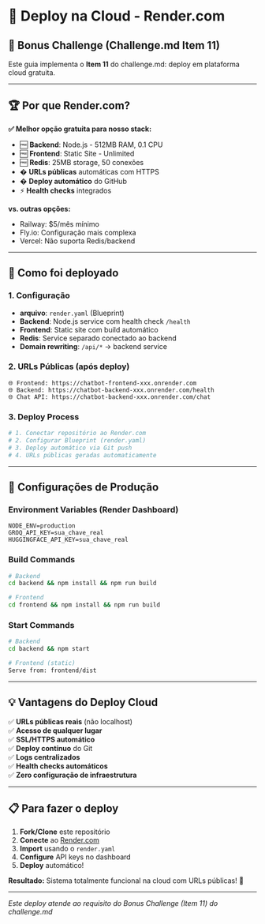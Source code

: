 # 🚀 Deploy na Cloud - Render.com

## 🎯 Bonus Challenge (Challenge.md Item 11)

Este guia implementa o **Item 11** do challenge.md: deploy em plataforma cloud gratuita.

---

## 🏆 **Por que Render.com?**

**✅ Melhor opção gratuita para nosso stack:**
- 🆓 **Backend**: Node.js - 512MB RAM, 0.1 CPU
- 🆓 **Frontend**: Static Site - Unlimited  
- 🆓 **Redis**: 25MB storage, 50 conexões
- � **URLs públicas** automáticas com HTTPS
- � **Deploy automático** do GitHub
- ⚡ **Health checks** integrados

**vs. outras opções:**
- Railway: $5/mês mínimo
- Fly.io: Configuração mais complexa  
- Vercel: Não suporta Redis/backend

---

## 🚀 **Como foi deployado**

### 1. Configuração
- **arquivo**: `render.yaml` (Blueprint)
- **Backend**: Node.js service com health check `/health`
- **Frontend**: Static site com build automático  
- **Redis**: Service separado conectado ao backend
- **Domain rewriting**: `/api/*` → backend service

### 2. URLs Públicas (após deploy)
```
🌐 Frontend: https://chatbot-frontend-xxx.onrender.com
🌐 Backend: https://chatbot-backend-xxx.onrender.com/health  
🌐 Chat API: https://chatbot-backend-xxx.onrender.com/chat
```

### 3. Deploy Process
```bash
# 1. Conectar repositório ao Render.com
# 2. Configurar Blueprint (render.yaml)
# 3. Deploy automático via Git push
# 4. URLs públicas geradas automaticamente
```

---

## 🔧 **Configurações de Produção**

### Environment Variables (Render Dashboard)
```
NODE_ENV=production
GROQ_API_KEY=sua_chave_real
HUGGINGFACE_API_KEY=sua_chave_real
```

### Build Commands
```bash
# Backend
cd backend && npm install && npm run build

# Frontend  
cd frontend && npm install && npm run build
```

### Start Commands
```bash
# Backend
cd backend && npm start

# Frontend (static)
Serve from: frontend/dist
```

---

## 💡 **Vantagens do Deploy Cloud**

✅ **URLs públicas reais** (não localhost)  
✅ **Acesso de qualquer lugar**  
✅ **SSL/HTTPS automático**  
✅ **Deploy contínuo** do Git  
✅ **Logs centralizados**  
✅ **Health checks automáticos**  
✅ **Zero configuração de infraestrutura**

---

## 📋 **Para fazer o deploy**

1. **Fork/Clone** este repositório
2. **Conecte** ao [Render.com](https://render.com)
3. **Import** usando o `render.yaml`
4. **Configure** API keys no dashboard
5. **Deploy** automático!

**Resultado:** Sistema totalmente funcional na cloud com URLs públicas! 🚀

---

*Este deploy atende ao requisito do Bonus Challenge (Item 11) do challenge.md*
